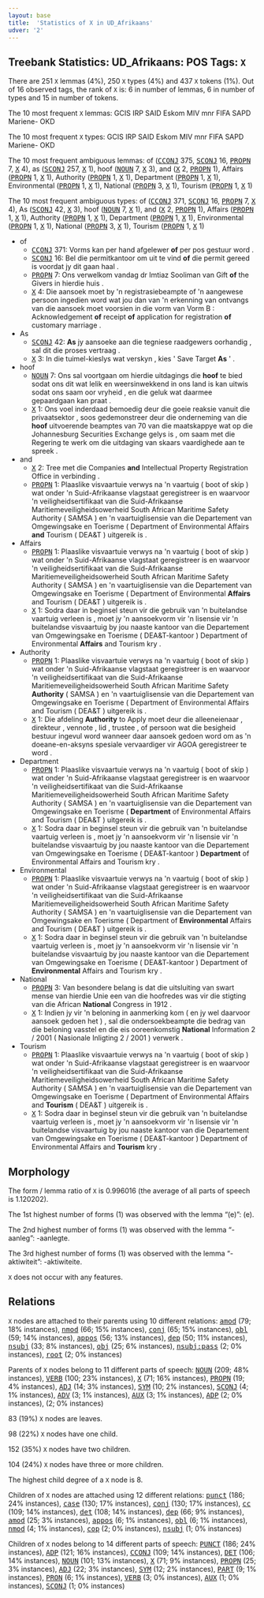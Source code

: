 ```yaml
---
layout: base
title:  'Statistics of X in UD_Afrikaans'
udver: '2'
---
```


## Treebank Statistics: UD_Afrikaans: POS Tags: `X`

There are 251 `X` lemmas (4%), 250 `X` types (4%) and 437 `X` tokens (1%).
Out of 16 observed tags, the rank of `X` is: 6 in number of lemmas, 6 in number of types and 15 in number of tokens.

The 10 most frequent `X` lemmas: GCIS IRP SAID Eskom MIV mnr FIFA SAPD Mariene- OKD

The 10 most frequent `X` types:  GCIS IRP SAID Eskom MIV mnr FIFA SAPD Mariene- OKD

The 10 most frequent ambiguous lemmas: of (<tt><a href="af-pos-CCONJ.html">CCONJ</a></tt> 375, <tt><a href="af-pos-SCONJ.html">SCONJ</a></tt> 16, <tt><a href="af-pos-PROPN.html">PROPN</a></tt> 7, <tt><a href="af-pos-X.html">X</a></tt> 4), as (<tt><a href="af-pos-SCONJ.html">SCONJ</a></tt> 257, <tt><a href="af-pos-X.html">X</a></tt> 1), hoof (<tt><a href="af-pos-NOUN.html">NOUN</a></tt> 7, <tt><a href="af-pos-X.html">X</a></tt> 3), and (<tt><a href="af-pos-X.html">X</a></tt> 2, <tt><a href="af-pos-PROPN.html">PROPN</a></tt> 1), Affairs (<tt><a href="af-pos-PROPN.html">PROPN</a></tt> 1, <tt><a href="af-pos-X.html">X</a></tt> 1), Authority (<tt><a href="af-pos-PROPN.html">PROPN</a></tt> 1, <tt><a href="af-pos-X.html">X</a></tt> 1), Department (<tt><a href="af-pos-PROPN.html">PROPN</a></tt> 1, <tt><a href="af-pos-X.html">X</a></tt> 1), Environmental (<tt><a href="af-pos-PROPN.html">PROPN</a></tt> 1, <tt><a href="af-pos-X.html">X</a></tt> 1), National (<tt><a href="af-pos-PROPN.html">PROPN</a></tt> 3, <tt><a href="af-pos-X.html">X</a></tt> 1), Tourism (<tt><a href="af-pos-PROPN.html">PROPN</a></tt> 1, <tt><a href="af-pos-X.html">X</a></tt> 1)

The 10 most frequent ambiguous types:  of (<tt><a href="af-pos-CCONJ.html">CCONJ</a></tt> 371, <tt><a href="af-pos-SCONJ.html">SCONJ</a></tt> 16, <tt><a href="af-pos-PROPN.html">PROPN</a></tt> 7, <tt><a href="af-pos-X.html">X</a></tt> 4), As (<tt><a href="af-pos-SCONJ.html">SCONJ</a></tt> 42, <tt><a href="af-pos-X.html">X</a></tt> 3), hoof (<tt><a href="af-pos-NOUN.html">NOUN</a></tt> 7, <tt><a href="af-pos-X.html">X</a></tt> 1), and (<tt><a href="af-pos-X.html">X</a></tt> 2, <tt><a href="af-pos-PROPN.html">PROPN</a></tt> 1), Affairs (<tt><a href="af-pos-PROPN.html">PROPN</a></tt> 1, <tt><a href="af-pos-X.html">X</a></tt> 1), Authority (<tt><a href="af-pos-PROPN.html">PROPN</a></tt> 1, <tt><a href="af-pos-X.html">X</a></tt> 1), Department (<tt><a href="af-pos-PROPN.html">PROPN</a></tt> 1, <tt><a href="af-pos-X.html">X</a></tt> 1), Environmental (<tt><a href="af-pos-PROPN.html">PROPN</a></tt> 1, <tt><a href="af-pos-X.html">X</a></tt> 1), National (<tt><a href="af-pos-PROPN.html">PROPN</a></tt> 3, <tt><a href="af-pos-X.html">X</a></tt> 1), Tourism (<tt><a href="af-pos-PROPN.html">PROPN</a></tt> 1, <tt><a href="af-pos-X.html">X</a></tt> 1)


* of
  * <tt><a href="af-pos-CCONJ.html">CCONJ</a></tt> 371: Vorms kan per hand afgelewer <b>of</b> per pos gestuur word .
  * <tt><a href="af-pos-SCONJ.html">SCONJ</a></tt> 16: Bel die permitkantoor om uit te vind <b>of</b> die permit gereed is voordat jy dit gaan haal .
  * <tt><a href="af-pos-PROPN.html">PROPN</a></tt> 7: Ons verwelkom vandag dr Imtiaz Sooliman van Gift <b>of</b> the Givers in hierdie huis .
  * <tt><a href="af-pos-X.html">X</a></tt> 4: Die aansoek moet by 'n registrasiebeampte of 'n aangewese persoon ingedien word wat jou dan van 'n erkenning van ontvangs van die aansoek moet voorsien in die vorm van Vorm B : Acknowledgement <b>of</b> receipt <b>of</b> application for registration <b>of</b> customary marriage .
* As
  * <tt><a href="af-pos-SCONJ.html">SCONJ</a></tt> 42: <b>As</b> jy aansoeke aan die tegniese raadgewers oorhandig , sal dit die proses vertraag .
  * <tt><a href="af-pos-X.html">X</a></tt> 3: In die tuimel-kieslys wat verskyn , kies ' Save Target <b>As</b> ' .
* hoof
  * <tt><a href="af-pos-NOUN.html">NOUN</a></tt> 7: Ons sal voortgaan om hierdie uitdagings die <b>hoof</b> te bied sodat ons dit wat lelik en weersinwekkend in ons land is kan uitwis sodat ons saam oor vryheid , en die geluk wat daarmee gepaardgaan kan praat .
  * <tt><a href="af-pos-X.html">X</a></tt> 1: Ons voel inderdaad bemoedig deur die goeie reaksie vanuit die privaatsektor , soos gedemonstreer deur die onderneming van die <b>hoof</b> uitvoerende beamptes van 70 van die maatskappye wat op die Johannesburg Securities Exchange gelys is , om saam met die Regering te werk om die uitdaging van skaars vaardighede aan te spreek .
* and
  * <tt><a href="af-pos-X.html">X</a></tt> 2: Tree met die Companies <b>and</b> Intellectual Property Registration Office in verbinding .
  * <tt><a href="af-pos-PROPN.html">PROPN</a></tt> 1: Plaaslike visvaartuie verwys na 'n vaartuig ( boot of skip ) wat onder 'n Suid-Afrikaanse vlagstaat geregistreer is en waarvoor 'n veiligheidsertifikaat van die Suid-Afrikaanse Maritiemeveiligheidsowerheid South African Maritime Safety Authority ( SAMSA ) en 'n vaartuiglisensie van die Departement van Omgewingsake en Toerisme ( Department of Environmental Affairs <b>and</b> Tourism ( DEA&T ) uitgereik is .
* Affairs
  * <tt><a href="af-pos-PROPN.html">PROPN</a></tt> 1: Plaaslike visvaartuie verwys na 'n vaartuig ( boot of skip ) wat onder 'n Suid-Afrikaanse vlagstaat geregistreer is en waarvoor 'n veiligheidsertifikaat van die Suid-Afrikaanse Maritiemeveiligheidsowerheid South African Maritime Safety Authority ( SAMSA ) en 'n vaartuiglisensie van die Departement van Omgewingsake en Toerisme ( Department of Environmental <b>Affairs</b> and Tourism ( DEA&T ) uitgereik is .
  * <tt><a href="af-pos-X.html">X</a></tt> 1: Sodra daar in beginsel steun vir die gebruik van 'n buitelandse vaartuig verleen is , moet jy 'n aansoekvorm vir 'n lisensie vir 'n buitelandse visvaartuig by jou naaste kantoor van die Departement van Omgewingsake en Toerisme ( DEA&T-kantoor ) Department of Environmental <b>Affairs</b> and Tourism kry .
* Authority
  * <tt><a href="af-pos-PROPN.html">PROPN</a></tt> 1: Plaaslike visvaartuie verwys na 'n vaartuig ( boot of skip ) wat onder 'n Suid-Afrikaanse vlagstaat geregistreer is en waarvoor 'n veiligheidsertifikaat van die Suid-Afrikaanse Maritiemeveiligheidsowerheid South African Maritime Safety <b>Authority</b> ( SAMSA ) en 'n vaartuiglisensie van die Departement van Omgewingsake en Toerisme ( Department of Environmental Affairs and Tourism ( DEA&T ) uitgereik is .
  * <tt><a href="af-pos-X.html">X</a></tt> 1: Die afdeling <b>Authority</b> to Apply moet deur die alleeneienaar , direkteur , vennote , lid , trustee , of persoon wat die besigheid bestuur ingevul word wanneer daar aansoek gedoen word om as 'n doeane-en-aksyns spesiale vervaardiger vir AGOA geregistreer te word .
* Department
  * <tt><a href="af-pos-PROPN.html">PROPN</a></tt> 1: Plaaslike visvaartuie verwys na 'n vaartuig ( boot of skip ) wat onder 'n Suid-Afrikaanse vlagstaat geregistreer is en waarvoor 'n veiligheidsertifikaat van die Suid-Afrikaanse Maritiemeveiligheidsowerheid South African Maritime Safety Authority ( SAMSA ) en 'n vaartuiglisensie van die Departement van Omgewingsake en Toerisme ( <b>Department</b> of Environmental Affairs and Tourism ( DEA&T ) uitgereik is .
  * <tt><a href="af-pos-X.html">X</a></tt> 1: Sodra daar in beginsel steun vir die gebruik van 'n buitelandse vaartuig verleen is , moet jy 'n aansoekvorm vir 'n lisensie vir 'n buitelandse visvaartuig by jou naaste kantoor van die Departement van Omgewingsake en Toerisme ( DEA&T-kantoor ) <b>Department</b> of Environmental Affairs and Tourism kry .
* Environmental
  * <tt><a href="af-pos-PROPN.html">PROPN</a></tt> 1: Plaaslike visvaartuie verwys na 'n vaartuig ( boot of skip ) wat onder 'n Suid-Afrikaanse vlagstaat geregistreer is en waarvoor 'n veiligheidsertifikaat van die Suid-Afrikaanse Maritiemeveiligheidsowerheid South African Maritime Safety Authority ( SAMSA ) en 'n vaartuiglisensie van die Departement van Omgewingsake en Toerisme ( Department of <b>Environmental</b> Affairs and Tourism ( DEA&T ) uitgereik is .
  * <tt><a href="af-pos-X.html">X</a></tt> 1: Sodra daar in beginsel steun vir die gebruik van 'n buitelandse vaartuig verleen is , moet jy 'n aansoekvorm vir 'n lisensie vir 'n buitelandse visvaartuig by jou naaste kantoor van die Departement van Omgewingsake en Toerisme ( DEA&T-kantoor ) Department of <b>Environmental</b> Affairs and Tourism kry .
* National
  * <tt><a href="af-pos-PROPN.html">PROPN</a></tt> 3: Van besondere belang is dat die uitsluiting van swart mense van hierdie Unie een van die hoofredes was vir die stigting van die African <b>National</b> Congress in 1912 .
  * <tt><a href="af-pos-X.html">X</a></tt> 1: Indien jy vir 'n beloning in aanmerking kom ( en jy wel daarvoor aansoek gedoen het ) , sal die ondersoekbeampte die bedrag van die beloning vasstel en die eis ooreenkomstig <b>National</b> Information 2 / 2001 ( Nasionale Inligting 2 / 2001 ) verwerk .
* Tourism
  * <tt><a href="af-pos-PROPN.html">PROPN</a></tt> 1: Plaaslike visvaartuie verwys na 'n vaartuig ( boot of skip ) wat onder 'n Suid-Afrikaanse vlagstaat geregistreer is en waarvoor 'n veiligheidsertifikaat van die Suid-Afrikaanse Maritiemeveiligheidsowerheid South African Maritime Safety Authority ( SAMSA ) en 'n vaartuiglisensie van die Departement van Omgewingsake en Toerisme ( Department of Environmental Affairs and <b>Tourism</b> ( DEA&T ) uitgereik is .
  * <tt><a href="af-pos-X.html">X</a></tt> 1: Sodra daar in beginsel steun vir die gebruik van 'n buitelandse vaartuig verleen is , moet jy 'n aansoekvorm vir 'n lisensie vir 'n buitelandse visvaartuig by jou naaste kantoor van die Departement van Omgewingsake en Toerisme ( DEA&T-kantoor ) Department of Environmental Affairs and <b>Tourism</b> kry .

## Morphology

The form / lemma ratio of `X` is 0.996016 (the average of all parts of speech is 1.120202).

The 1st highest number of forms (1) was observed with the lemma “(e)”: (e).

The 2nd highest number of forms (1) was observed with the lemma “-aanleg”: -aanlegte.

The 3rd highest number of forms (1) was observed with the lemma “-aktiwiteit”: -aktiwiteite.

`X` does not occur with any features.


## Relations

`X` nodes are attached to their parents using 10 different relations: <tt><a href="af-dep-amod.html">amod</a></tt> (79; 18% instances), <tt><a href="af-dep-nmod.html">nmod</a></tt> (66; 15% instances), <tt><a href="af-dep-conj.html">conj</a></tt> (65; 15% instances), <tt><a href="af-dep-obl.html">obl</a></tt> (59; 14% instances), <tt><a href="af-dep-appos.html">appos</a></tt> (56; 13% instances), <tt><a href="af-dep-dep.html">dep</a></tt> (50; 11% instances), <tt><a href="af-dep-nsubj.html">nsubj</a></tt> (33; 8% instances), <tt><a href="af-dep-obj.html">obj</a></tt> (25; 6% instances), <tt><a href="af-dep-nsubj-pass.html">nsubj:pass</a></tt> (2; 0% instances), <tt><a href="af-dep-root.html">root</a></tt> (2; 0% instances)

Parents of `X` nodes belong to 11 different parts of speech: <tt><a href="af-pos-NOUN.html">NOUN</a></tt> (209; 48% instances), <tt><a href="af-pos-VERB.html">VERB</a></tt> (100; 23% instances), <tt><a href="af-pos-X.html">X</a></tt> (71; 16% instances), <tt><a href="af-pos-PROPN.html">PROPN</a></tt> (19; 4% instances), <tt><a href="af-pos-ADJ.html">ADJ</a></tt> (14; 3% instances), <tt><a href="af-pos-SYM.html">SYM</a></tt> (10; 2% instances), <tt><a href="af-pos-SCONJ.html">SCONJ</a></tt> (4; 1% instances), <tt><a href="af-pos-ADV.html">ADV</a></tt> (3; 1% instances), <tt><a href="af-pos-AUX.html">AUX</a></tt> (3; 1% instances), <tt><a href="af-pos-ADP.html">ADP</a></tt> (2; 0% instances),  (2; 0% instances)

83 (19%) `X` nodes are leaves.

98 (22%) `X` nodes have one child.

152 (35%) `X` nodes have two children.

104 (24%) `X` nodes have three or more children.

The highest child degree of a `X` node is 8.

Children of `X` nodes are attached using 12 different relations: <tt><a href="af-dep-punct.html">punct</a></tt> (186; 24% instances), <tt><a href="af-dep-case.html">case</a></tt> (130; 17% instances), <tt><a href="af-dep-conj.html">conj</a></tt> (130; 17% instances), <tt><a href="af-dep-cc.html">cc</a></tt> (109; 14% instances), <tt><a href="af-dep-det.html">det</a></tt> (108; 14% instances), <tt><a href="af-dep-dep.html">dep</a></tt> (66; 9% instances), <tt><a href="af-dep-amod.html">amod</a></tt> (25; 3% instances), <tt><a href="af-dep-appos.html">appos</a></tt> (6; 1% instances), <tt><a href="af-dep-obl.html">obl</a></tt> (6; 1% instances), <tt><a href="af-dep-nmod.html">nmod</a></tt> (4; 1% instances), <tt><a href="af-dep-cop.html">cop</a></tt> (2; 0% instances), <tt><a href="af-dep-nsubj.html">nsubj</a></tt> (1; 0% instances)

Children of `X` nodes belong to 14 different parts of speech: <tt><a href="af-pos-PUNCT.html">PUNCT</a></tt> (186; 24% instances), <tt><a href="af-pos-ADP.html">ADP</a></tt> (121; 16% instances), <tt><a href="af-pos-CCONJ.html">CCONJ</a></tt> (109; 14% instances), <tt><a href="af-pos-DET.html">DET</a></tt> (106; 14% instances), <tt><a href="af-pos-NOUN.html">NOUN</a></tt> (101; 13% instances), <tt><a href="af-pos-X.html">X</a></tt> (71; 9% instances), <tt><a href="af-pos-PROPN.html">PROPN</a></tt> (25; 3% instances), <tt><a href="af-pos-ADJ.html">ADJ</a></tt> (22; 3% instances), <tt><a href="af-pos-SYM.html">SYM</a></tt> (12; 2% instances), <tt><a href="af-pos-PART.html">PART</a></tt> (9; 1% instances), <tt><a href="af-pos-PRON.html">PRON</a></tt> (6; 1% instances), <tt><a href="af-pos-VERB.html">VERB</a></tt> (3; 0% instances), <tt><a href="af-pos-AUX.html">AUX</a></tt> (1; 0% instances), <tt><a href="af-pos-SCONJ.html">SCONJ</a></tt> (1; 0% instances)

